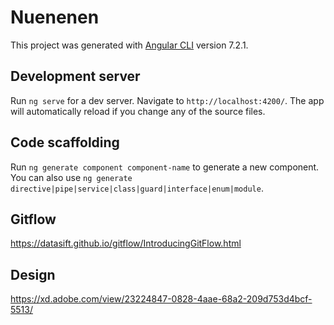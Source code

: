 # Nuenenen

This project was generated with [Angular CLI](https://github.com/angular/angular-cli) version 7.2.1.

## Development server

Run `ng serve` for a dev server. Navigate to `http://localhost:4200/`. The app will automatically reload if you change any of the source files.

## Code scaffolding

Run `ng generate component component-name` to generate a new component. You can also use `ng generate directive|pipe|service|class|guard|interface|enum|module`.

## Gitflow
https://datasift.github.io/gitflow/IntroducingGitFlow.html

## Design
https://xd.adobe.com/view/23224847-0828-4aae-68a2-209d753d4bcf-5513/ 
